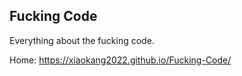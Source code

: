 Fucking Code
------------
Everything about the fucking code.

Home: https://xiaokang2022.github.io/Fucking-Code/
